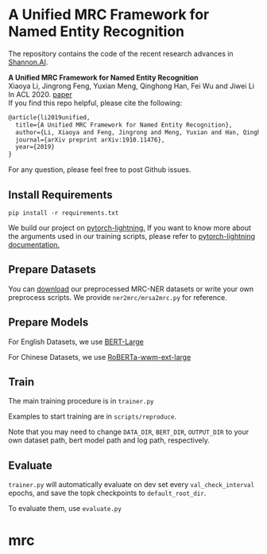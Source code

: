 # A Unified MRC Framework for Named Entity Recognition 
The repository contains the code of the recent research advances in [Shannon.AI](http://www.shannonai.com). 

**A Unified MRC Framework for Named Entity Recognition** <br>
Xiaoya Li, Jingrong Feng, Yuxian Meng, Qinghong Han, Fei Wu and Jiwei Li<br>
In ACL 2020. [paper](https://arxiv.org/abs/1910.11476)<br>
If you find this repo helpful, please cite the following:
```latex
@article{li2019unified,
  title={A Unified MRC Framework for Named Entity Recognition},
  author={Li, Xiaoya and Feng, Jingrong and Meng, Yuxian and Han, Qinghong and Wu, Fei and Li, Jiwei},
  journal={arXiv preprint arXiv:1910.11476},
  year={2019}
}
```
For any question, please feel free to post Github issues.<br>

## Install Requirements
`pip install -r requirements.txt`

We build our project on [pytorch-lightning.](https://github.com/PyTorchLightning/pytorch-lightning)
If you want to know more about the arguments used in our training scripts, please 
refer to [pytorch-lightning documentation.](https://pytorch-lightning.readthedocs.io/en/latest/)

## Prepare Datasets
You can [download](./ner2mrc/download.md) our preprocessed MRC-NER datasets or 
write your own preprocess scripts. We provide `ner2mrc/mrsa2mrc.py` for reference.

## Prepare Models
For English Datasets, we use [BERT-Large](https://github.com/google-research/bert)

For Chinese Datasets, we use [RoBERTa-wwm-ext-large](https://github.com/ymcui/Chinese-BERT-wwm)

## Train
The main training procedure is in `trainer.py`

Examples to start training are in `scripts/reproduce`.

Note that you may need to change `DATA_DIR`, `BERT_DIR`, `OUTPUT_DIR` to your own
dataset path, bert model path and log path, respectively.

## Evaluate
`trainer.py` will automatically evaluate on dev set every `val_check_interval` epochs,
and save the topk checkpoints to `default_root_dir`.

To evaluate them, use `evaluate.py`
# mrc

